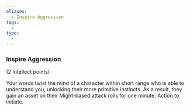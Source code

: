 ```yaml
---
aliases:
  - Inspire Aggression
tags:
  - 
type:
  - 
---
```

### Inspire Aggression

(2 Intellect points)

Your words twist the mind of a character within short range who is able to understand you, unlocking their more primitive instincts. As a result, they gain an asset on their Might-based attack rolls for one minute. Action to initiate.